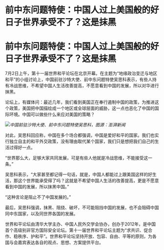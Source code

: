 # 前中东问题特使：中国人过上美国般的好日子世界承受不了？这是抹黑

# 前中东问题特使：中国人过上美国般的好日子世界承受不了？这是抹黑

7月2日上午，第十一届世界和平论坛在北京开幕。在主题为“地缘政治变迁与地区和平”的小组讨论上，中国前驻沙特大使、前中东问题特使吴思科表示，有些人持有冷战思维，不希望中国人生活改善提高，不愿意看到中国的发展，所以对华进行抹黑。

论坛上，有媒体问：最近几年，我们看到美国正在奉行遏制中国的政策，为推进这个政策，美国把中国描绘成一个地区或全球层面的威胁，这一点也恶化了中国的国际环境。中国可以做些什么来应对美国的策略？

![](https://inews.gtimg.com/newsapp_bt/0/15811296289/1000)_中国前驻沙特大使、前中东问题特使吴思科，图源：澎湃新闻_

对此，吴思科回应称，中国在多个场合都强调，中国是爱好和平的国家。我们也实行独立自主的和平外交政策，没有理由取代某个国家，我们只是想把我们自己的生活过得好一点。

“世界那么大，足够大家共同发展，可是有些人他就是冷战思维，不能接受这一条。”

吴思科表示，“大家甚至都记得一句话，就是，中国人都能过上跟美国这样的好生活，那这个世界能承受得了吗？这就是不希望中国人生活的改善提高，更是不愿意看到中国的发展，所以抹黑中国。”

“这种言论是阻止不了中国发展的。”

最后，吴思科强调，抹黑、阻挠、破坏，不可能阻挡中国的发展，也不会阻碍中国同中东国家，以及同世界各国的发展。

世界和平论坛由清华大学主办、中国人民外交学会协办，创办于2012年，是中国首个高级别非官方国际安全论坛。第十一届世界和平论坛主题为“求共识、促合作、稳秩序、护和平”。世界和平论坛坚持开放、包容、自由、平等的原则，为各国与会嘉宾表达各自的观点、思想、方案提供平台。

